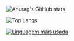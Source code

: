 
![Anurag's GitHub stats](https://github-readme-stats.vercel.app/api?username=danisoaresl&show_icons=true&theme=radical)

![Top Langs](https://github-readme-stats.vercel.app/api/top-langs/?username=danisoaresl&theme=tokyonight)

[![Linguagem mais usada](https://img.shields.io/github/languages/top/seu-nome-de-usuario/seu-repositorio)](https://github.com/seu-nome-de-usuario/seu-repositorio)
